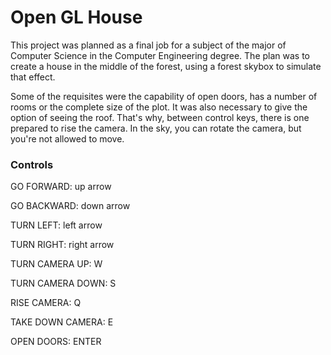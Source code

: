 # Open GL House

This project was planned as a final job for a subject of the major of Computer Science in the Computer Engineering degree. The plan was to create a house in the middle of the forest, using a forest skybox to simulate that effect.

Some of the requisites were the capability of open doors, has a number of rooms or the complete size of the plot. It was also necessary to give the option of seeing the roof. That's why, between control keys, there is one prepared to rise the camera. In the sky, you can rotate the camera, but you're not allowed to move.

### Controls

GO FORWARD: up arrow

GO BACKWARD: down arrow

TURN LEFT: left arrow

TURN RIGHT: right arrow

TURN CAMERA UP: W

TURN CAMERA DOWN: S

RISE CAMERA: Q

TAKE DOWN CAMERA: E

OPEN DOORS: ENTER
